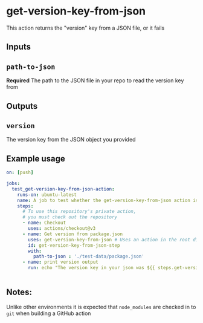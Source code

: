 # get-version-key-from-json

This action returns the "version" key from a JSON file, or it fails

## Inputs

## `path-to-json`

**Required** The path to the JSON file in your repo to read the version key from

## Outputs

## `version`

The version key from the JSON object you provided
## Example usage
```yaml
on: [push]

jobs:
  test_get-version-key-from-json-action:
    runs-on: ubuntu-latest
    name: A job to test whether the get-version-key-from-json action is working
    steps:
      # To use this repository's private action,
      # you must check out the repository
      - name: Checkout
        uses: actions/checkout@v3
      - name: Get version from package.json
        uses: get-version-key-from-json # Uses an action in the root directory
        id: get-version-key-from-json-step
        with:
          path-to-json : './test-data/package.json'
      - name: print version output
        run: echo "The version key in your json was ${{ steps.get-version-key-from-json-step.outputs.version }}"
     
```

## Notes:

Unlike other environments it is expected that `node_modules` are checked in to `git` when building a GitHub action